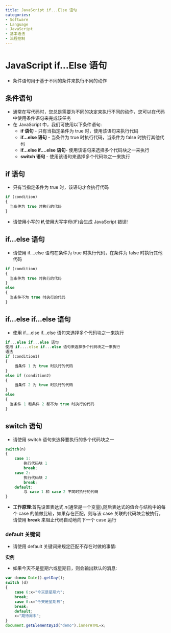 ```yaml
---
title: JavaScript if...Else 语句
categories:
- Software
- Language
- JavaScript
- 基本语法
- 流程控制
---
```

# JavaScript if...Else 语句

- 条件语句用于基于不同的条件来执行不同的动作

## 条件语句

- 通常在写代码时，您总是需要为不同的决定来执行不同的动作，您可以在代码中使用条件语句来完成该任务
- 在 JavaScript 中，我们可使用以下条件语句:
    - **if 语句** - 只有当指定条件为 true 时，使用该语句来执行代码
    - **if...else 语句** - 当条件为 true 时执行代码，当条件为 false 时执行其他代码
    - **if...else if....else 语句**- 使用该语句来选择多个代码块之一来执行
    - **switch 语句** - 使用该语句来选择多个代码块之一来执行

## if 语句

- 只有当指定条件为 true 时，该语句才会执行代码

```js
if (condition)
{
  当条件为 true 时执行的代码
}
```

- 请使用小写的 **if**,使用大写字母(IF)会生成 JavaScript 错误!

## if...else 语句

- 请使用 if....else 语句在条件为 true 时执行代码，在条件为 false 时执行其他代码

```js
if (condition)
{
  当条件为 true 时执行的代码
}
else
{
  当条件不为 true 时执行的代码
}
```

## if...else if...else 语句

- 使用 if....else if...else 语句来选择多个代码块之一来执行

```js
if...else if...else 语句
使用 if....else if...else 语句来选择多个代码块之一来执行
语法
if (condition1)
{
    当条件 1 为 true 时执行的代码
}
else if (condition2)
{
    当条件 2 为 true 时执行的代码
}
else
{
  当条件 1 和条件 2 都不为 true 时执行的代码
}
```

## switch 语句

- 请使用 switch 语句来选择要执行的多个代码块之一

```js
switch(n)
{
    case 1:
        执行代码块 1
        break;
    case 2:
        执行代码块 2
        break;
    default:
        与 case 1 和 case 2 不同时执行的代码
}
```

- **工作原理**:首先设置表达式 *n*(通常是一个变量),随后表达式的值会与结构中的每个 case 的值做比较，如果存在匹配，则与该 case 关联的代码块会被执行，请使用 **break** 来阻止代码自动地向下一个 case 运行

### default 关键词

- 请使用 default 关键词来规定匹配不存在时做的事情:

**实例**

- 如果今天不是星期六或星期日，则会输出默认的消息:

```js
var d=new Date().getDay();
switch (d)
{
    case 6:x="今天是星期六";
    break;
    case 0:x="今天是星期日";
    break;
    default:
    x="期待周末";
}
document.getElementById("demo").innerHTML=x;
```

